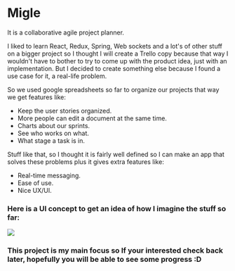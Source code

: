 # Migle

It is a collaborative agile project planner.

I liked to learn React, Redux, Spring, Web sockets and a lot's of other stuff on a bigger project so I thought I will create a Trello copy because that way I wouldn't have to bother to try to come up with the product idea, just with an implementation. But I decided to create something else because I found a use case for it, a real-life problem.

So we used google spreadsheets so far to organize our projects that way we get features like:
- Keep the user stories organized. 
- More people can edit a document at the same time.
- Charts about our sprints.
- See who works on what.
- What stage a task is in.

Stuff like that, so I thought it is fairly well defined so I can make an app that solves these problems plus it gives extra features like:
- Real-time messaging.
- Ease of use.
- Nice UX/UI.

### Here is a UI concept to get an idea of how I imagine the stuff so far:
![](https://github.com/AdamGonda/migle-front/blob/master/sprint%20view%20concept.png)

### This project is my main focus so If your interested check back later, hopefully you will be able to see some progress :D
